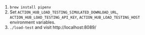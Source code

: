 1. `brew install pipenv`
2. Set `ACTION_HUB_LOAD_TESTING_SIMULATED_DOWNLOAD_URL`, `ACTION_HUB_LOAD_TESTING_API_KEY`, `ACTION_HUB_LOAD_TESTING_HOST` environment variables.
3. `./load-test` and visit http://localhost:8089/
